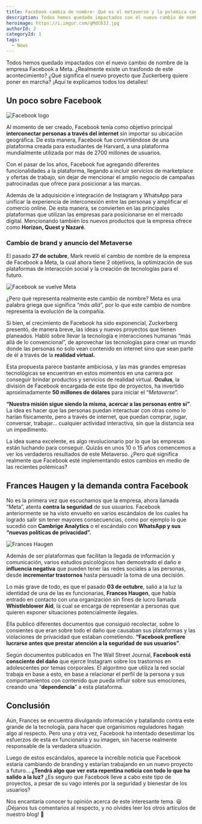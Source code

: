 ```yaml
---
title: Facebook cambia de nombre: Qué es el metaverse y la polémica con Francis Haugen
description: Todos hemos quedado impactados con el nuevo cambio de nombre de la empresa Facebook a Meta. ¿Realmente existe un trasfondo de este acontecimiento? ¿Qué significa el nuevo proyecto que Zuckerberg quiere poner en marcha? ¡Aquí te explicamos todos los detalles!
heroimage: https://i.imgur.com/qMdC63J.jpg
authorId: 2
categoryId: 1
tags:
  - News
---
```


Todos hemos quedado impactados con el nuevo cambio de nombre de la empresa Facebook a Meta. ¿Realmente existe un trasfondo de este acontecimiento? ¿Qué significa el nuevo proyecto que Zuckerberg quiere poner en marcha? ¡Aquí te explicamos todos los detalles!

## Un poco sobre Facebook
![Facebook logo](https://i.imgur.com/1X5dJIS.jpg)

Al momento de ser creado, Facebook tenía como objetivo principal **interconectar personas a través del internet** sin importar su ubicación geográfica. De esta manera, Facebook fue convirtiéndose de una plataforma creada para estudiantes de Harvard, a una plataforma mundialmente utilizada por más de  2700 millones de usuarios.  
  
Con el pasar de los años, Facebook fue agregando diferentes funcionalidades a la plataforma, llegando a incluir servicios de marketplace y ofertas de trabajo, sin dejar de mencionar el amplio negocio de campañas patrocinadas que ofrece para posicionar a las marcas.

Además de la adquisición e integración de Instagram y WhatsApp para unificar la experiencia de interconexión entre las personas y amplificar el comercio online. De esta manera, se convierten en las principales plataformas que utilizan las empresas para posicionarse en el mercado digital. Mencionando también los nuevos productos que la empresa ofrece como **Horizon, Quest y Nazaré**.

### Cambio de brand y anuncio del Metaverse

El pasado **27 de octubre**, Mark reveló el cambio de nombre de la empresa de Facebook a Meta, la cual ahora tiene 2 objetivos, la optimización de sus plataformas de interacción social y la creación de tecnologías para el futuro.

![Facebook se vuelve Meta](https://i.imgur.com/iUW0Cbk.gif)

¿Pero qué representa realmente este cambio de nombre? Meta es una palabra griega que significa “*más allá*”, por lo que este cambio de nombre representa la evolución de la compañía.

Si bien, el crecimiento de Facebook ha sido exponencial, Zuckerberg presentó, de manera breve, las ideas y nuevos proyectos que tienen planeados. Habló sobre llevar la tecnología e interacciones humanas “más allá de lo convencional”, de aprovechar las tecnologías para crear un mundo donde las personas no solo vean contenido en internet sino que sean parte de él a través de la **realidad virtual.**

Esta propuesta parece bastante ambiciosa, y las más grandes empresas tecnológicas se encuentran en estos momentos en una carrera por conseguir brindar productos y servicios de realidad virtual. **Oculus**, la división de Facebook encargada de este tipo de proyectos, ha invertido aproximadamente **50 millones de dólares** para iniciar el “*Metaverse*”.

**“Nuestra misión sigue siendo la misma, acercar a las personas entre sí”**. La idea es hacer que las personas puedan interactuar con otras como lo harían físicamente, pero a través de internet, que puedan comprar, jugar, conversar, trabajar… cualquier actividad interactiva, sin que la distancia sea un impedimento.

La idea suena excelente, es algo revolucionario por lo que las empresas están luchando para conseguir. Quizás en unos 10 o 15 años comencemos a ver los verdaderos resultados de este Metaverso. ¿Pero qué significa realmente que Facebook esté implementando estos cambios en medio de las recientes polémicas?

## Frances Haugen y la demanda contra Facebook

No es la primera vez que escuchamos que la empresa, ahora llamada “Meta”, atenta **contra la seguridad** de sus usuarios. Facebook anteriormente se ha visto envuelto en varios escándalos de los cuales ha logrado salir sin tener mayores consecuencias, como por ejemplo lo que sucedió con **Cambrige Analytics** o el escándalo con **WhatsApp y sus “nuevas políticas de privacidad”.**

![Frances Haugen](https://i.imgur.com/rBAln9O.jpg)

Además de ser plataformas que facilitan la llegada de información y comunicación, varios estudios psicológicos han demostrado el daño e **influencia negativa** que pueden tener las redes sociales a las personas, desde **incrementar trastornos** hasta persuadir la toma de una decisión.

Lo más grave de todo, es que el pasado **03 de octubre**,  salió a la luz la identidad de una de las ex funcionarias, **Frances Haugen**, que había entrado en contacto con una organización sin fines de lucro llamada **Whistleblower Aid**, la cual se encarga de representar a personas que quieren exponer situaciones potencialmente ilegales.

Ella publicó diferentes documentos que consiguió recolectar, sobre lo consientes que eran sobre todo el daño que causaban sus plataformas y las violaciones de privacidad que estaban cometiendo. **“Facebook prefiere lucrarse antes que prestar atención a la seguridad de sus usuarios”**.

Según documentos publicados en The Wall Street Journal, **Facebook está consciente del daño** que ejerce Instagram sobre los trastornos en adolescentes por temas corporales. El algoritmo que utiliza la red social trabaja en base a esto, en base a relacionar el perfil de la persona y sus comportamientos con contenido que pueda influir sobre sus emociones, creando una “**dependencia**” a esta plataforma.

## Conclusión

Aún, Frances se encuentra divulgando información y batallando contra este grande de la tecnología, para hacer que organismos reguladores hagan algo al respecto. Pero una y otra vez, Facebook ha intentado desestimar los esfuerzos de esta ex funcionaria y su imagen, sin hacerse realmente responsable de la verdadera situación.

Luego de estos escándalos, aparece la increíble noticia que Facebook estaría cambiando de branding y estarían trabajando en un nuevo proyecto a futuro… **¿Tendrá algo que ver esta repentina noticia con todo lo que ha salido a la luz?** ¿Es seguro que Facebook lleve a cabo este tipo de proyectos, a pesar de su vago interés por la seguridad y bienestar de los usuarios?

Nos encantaría conocer tu opinión acerca de este interesante tema. 😃 ¡Déjanos tus comentarios al respecto, y no olvides leer los otros artículos de nuestro blog! 🤩